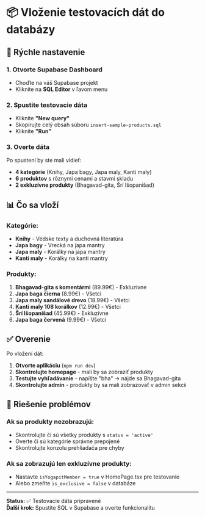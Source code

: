 # 📦 Vloženie testovacích dát do databázy

## 🚀 Rýchle nastavenie

### 1. Otvorte Supabase Dashboard
- Choďte na váš Supabase projekt
- Kliknite na **SQL Editor** v ľavom menu

### 2. Spustite testovacie dáta
- Kliknite **"New query"**
- Skopírujte celý obsah súboru `insert-sample-products.sql`
- Kliknite **"Run"**

### 3. Overte dáta
Po spustení by ste mali vidieť:
- **4 kategórie** (Knihy, Japa bagy, Japa maly, Kanti maly)
- **6 produktov** s rôznymi cenami a stavmi skladu
- **2 exkluzívne produkty** (Bhagavad-gita, Šrí Išopanišad)

## 📊 Čo sa vloží

### Kategórie:
- **Knihy** - Védske texty a duchovná literatúra
- **Japa bagy** - Vrecká na japa mantry  
- **Japa maly** - Korálky na japa mantry
- **Kanti maly** - Korálky na kanti mantry

### Produkty:
1. **Bhagavad-gita s komentármi** (89.99€) - Exkluzívne
2. **Japa baga čierna** (8.99€) - Všetci
3. **Japa maly sandálové drevo** (18.99€) - Všetci
4. **Kanti maly 108 korálkov** (12.99€) - Všetci
5. **Šrí Išopanišad** (45.99€) - Exkluzívne
6. **Japa baga červená** (9.99€) - Všetci

## ✅ Overenie

Po vložení dát:
1. **Otvorte aplikáciu** (`npm run dev`)
2. **Skontrolujte homepage** - mali by sa zobraziť produkty
3. **Testujte vyhľadávanie** - napíšte "bha" → nájde sa Bhagavad-gita
4. **Skontrolujte admin** - produkty by sa mali zobrazovať v admin sekcii

## 🔧 Riešenie problémov

### Ak sa produkty nezobrazujú:
- Skontrolujte či sú všetky produkty s `status = 'active'`
- Overte či sú kategórie správne prepojené
- Skontrolujte konzolu prehliadača pre chyby

### Ak sa zobrazujú len exkluzívne produkty:
- Nastavte `isYogapitMember = true` v HomePage.tsx pre testovanie
- Alebo zmeňte `is_exclusive = false` v databáze

---

**Status:** ✅ Testovacie dáta pripravené  
**Ďalší krok:** Spustite SQL v Supabase a overte funkcionalitu 